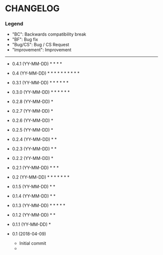 CHANGELOG
=========

### Legend

* "BC": Backwards compatibility break
* "BF": Bug fix
* "Bug/CS": Bug / CS Request
* "Improvement": Improvement

---

* 0.4.1 (YY-MM-DD)
  *
  *
  *
  *

* 0.4 (YY-MM-DD)
  *
  *
  *
  *
  *
  *
  *
  *
  *
  *

* 0.3.1 (YY-MM-DD)
  *
  *
  *
  *
  *
  *

* 0.3.0 (YY-MM-DD)
  *
  *
  *
  *
  *
  *

* 0.2.8 (YY-MM-DD)
  *

* 0.2.7 (YY-MM-DD)
  *

* 0.2.6 (YY-MM-DD)
  *

* 0.2.5 (YY-MM-DD)
  *

* 0.2.4 (YY-MM-DD)
  *
  *

* 0.2.3 (YY-MM-DD)
  *
  *

* 0.2.2 (YY-MM-DD)
  *

* 0.2.1 (YY-MM-DD)
  *
  *
  *

* 0.2 (YY-MM-DD)
  *
  *
  *
  *
  *
  *
  *

* 0.1.5 (YY-MM-DD)
  *
  *

* 0.1.4 (YY-MM-DD)
  *
  *

* 0.1.3 (YY-MM-DD)
  *
  *
  *
  *
  *

* 0.1.2 (YY-MM-DD)
  *
  *

* 0.1.1 (YY-MM-DD)
  *


* 0.1 (2018-04-09)
  * Initial commit
  *